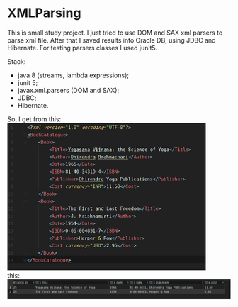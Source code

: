 # XMLParsing
This is small study project. I just tried to use DOM and SAX xml parsers to parse xml file. After that I saved results into Oracle DB, using JDBC and Hibernate. For testing parsers classes I used junit5.

Stack:
- java 8 (streams, lambda expressions);
- junit 5;
- javax.xml.parsers (DOM and SAX);
- JDBC;
- Hibernate.

So, I get from this:<br>
![alt text](https://github.com/AlekseiSt/XMLParsing/blob/master/pictures/listOfBooksPicture.jpg)<br>
this:<br>
![alt text](https://github.com/AlekseiSt/XMLParsing/blob/master/pictures/booksPicture.jpg)
